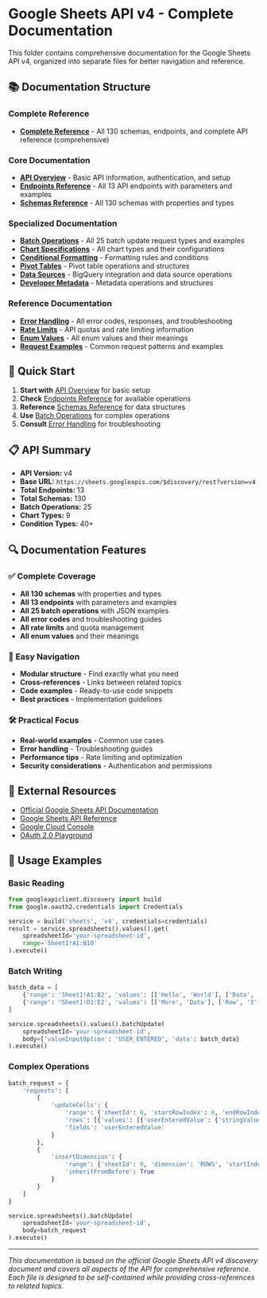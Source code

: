# Google Sheets API v4 - Complete Documentation

This folder contains comprehensive documentation for the Google Sheets API v4, organized into separate files for better navigation and reference.

## 📚 Documentation Structure

### Complete Reference
- **[Complete Reference](00_Complete_Reference.md)** - All 130 schemas, endpoints, and complete API reference (comprehensive)

### Core Documentation
- **[API Overview](01_API_Overview.md)** - Basic API information, authentication, and setup
- **[Endpoints Reference](02_Endpoints_Reference.md)** - All 13 API endpoints with parameters and examples
- **[Schemas Reference](03_Schemas_Reference.md)** - All 130 schemas with properties and types

### Specialized Documentation
- **[Batch Operations](04_Batch_Operations.md)** - All 25 batch update request types and examples
- **[Chart Specifications](05_Chart_Specifications.md)** - All chart types and their configurations
- **[Conditional Formatting](06_Conditional_Formatting.md)** - Formatting rules and conditions
- **[Pivot Tables](07_Pivot_Tables.md)** - Pivot table operations and structures
- **[Data Sources](08_Data_Sources.md)** - BigQuery integration and data source operations
- **[Developer Metadata](09_Developer_Metadata.md)** - Metadata operations and structures

### Reference Documentation
- **[Error Handling](10_Error_Handling.md)** - All error codes, responses, and troubleshooting
- **[Rate Limits](11_Rate_Limits.md)** - API quotas and rate limiting information
- **[Enum Values](12_Enum_Values.md)** - All enum values and their meanings
- **[Request Examples](13_Request_Examples.md)** - Common request patterns and examples

## 🚀 Quick Start

1. **Start with** [API Overview](01_API_Overview.md) for basic setup
2. **Check** [Endpoints Reference](02_Endpoints_Reference.md) for available operations
3. **Reference** [Schemas Reference](03_Schemas_Reference.md) for data structures
4. **Use** [Batch Operations](04_Batch_Operations.md) for complex operations
5. **Consult** [Error Handling](10_Error_Handling.md) for troubleshooting

## 📋 API Summary

- **API Version:** v4
- **Base URL:** `https://sheets.googleapis.com/$discovery/rest?version=v4`
- **Total Endpoints:** 13
- **Total Schemas:** 130
- **Batch Operations:** 25
- **Chart Types:** 9
- **Condition Types:** 40+

## 🔍 Documentation Features

### ✅ Complete Coverage
- **All 130 schemas** with properties and types
- **All 13 endpoints** with parameters and examples
- **All 25 batch operations** with JSON examples
- **All error codes** and troubleshooting guides
- **All rate limits** and quota management
- **All enum values** and their meanings

### 📖 Easy Navigation
- **Modular structure** - Find exactly what you need
- **Cross-references** - Links between related topics
- **Code examples** - Ready-to-use code snippets
- **Best practices** - Implementation guidelines

### 🛠️ Practical Focus
- **Real-world examples** - Common use cases
- **Error handling** - Troubleshooting guides
- **Performance tips** - Rate limiting and optimization
- **Security considerations** - Authentication and permissions

## 🔗 External Resources

- [Official Google Sheets API Documentation](https://developers.google.com/sheets/api)
- [Google Sheets API Reference](https://developers.google.com/sheets/api/reference/rest)
- [Google Cloud Console](https://console.cloud.google.com/)
- [OAuth 2.0 Playground](https://developers.google.com/oauthplayground/)

## 📝 Usage Examples

### Basic Reading
```python
from googleapiclient.discovery import build
from google.oauth2.credentials import Credentials

service = build('sheets', 'v4', credentials=credentials)
result = service.spreadsheets().values().get(
    spreadsheetId='your-spreadsheet-id',
    range='Sheet1!A1:B10'
).execute()
```

### Batch Writing
```python
batch_data = [
    {'range': 'Sheet1!A1:B2', 'values': [['Hello', 'World'], ['Data', 'Row 2']]},
    {'range': 'Sheet1!D1:E2', 'values': [['More', 'Data'], ['Row', '3']]}
]

service.spreadsheets().values().batchUpdate(
    spreadsheetId='your-spreadsheet-id',
    body={'valueInputOption': 'USER_ENTERED', 'data': batch_data}
).execute()
```

### Complex Operations
```python
batch_request = {
    'requests': [
        {
            'updateCells': {
                'range': {'sheetId': 0, 'startRowIndex': 0, 'endRowIndex': 2, 'startColumnIndex': 0, 'endColumnIndex': 2},
                'rows': [{'values': [{'userEnteredValue': {'stringValue': 'Hello'}}, {'userEnteredValue': {'stringValue': 'World'}}]}],
                'fields': 'userEnteredValue'
            }
        },
        {
            'insertDimension': {
                'range': {'sheetId': 0, 'dimension': 'ROWS', 'startIndex': 5, 'endIndex': 7},
                'inheritFromBefore': True
            }
        }
    ]
}

service.spreadsheets().batchUpdate(
    spreadsheetId='your-spreadsheet-id',
    body=batch_request
).execute()
```

---

*This documentation is based on the official Google Sheets API v4 discovery document and covers all aspects of the API for comprehensive reference. Each file is designed to be self-contained while providing cross-references to related topics.* 